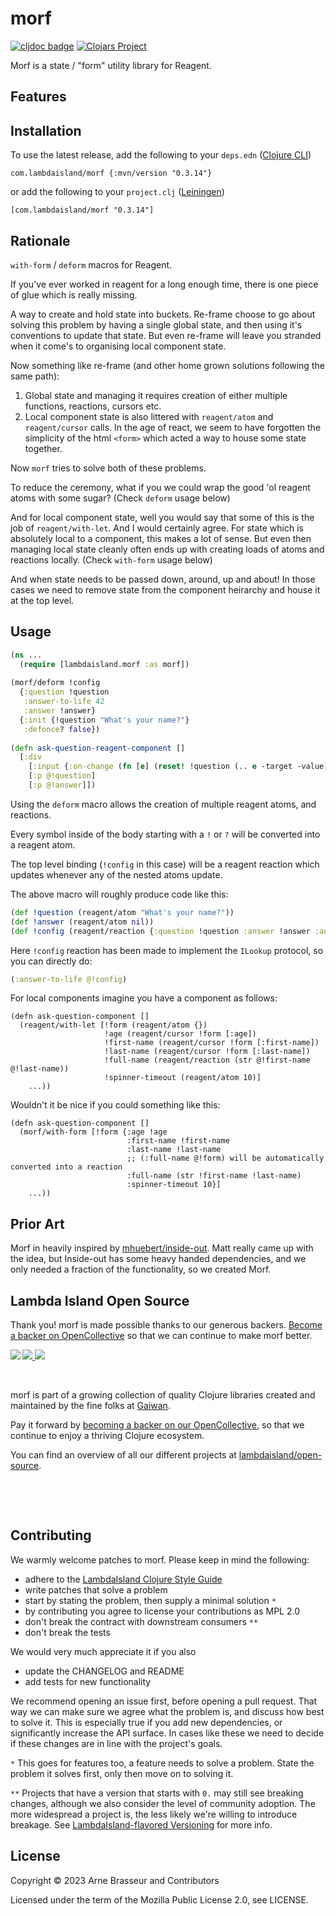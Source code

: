 # morf

<!-- badges -->
[![cljdoc badge](https://cljdoc.org/badge/com.lambdaisland/morf)](https://cljdoc.org/d/com.lambdaisland/morf) [![Clojars Project](https://img.shields.io/clojars/v/com.lambdaisland/morf.svg)](https://clojars.org/com.lambdaisland/morf)
<!-- /badges -->

Morf is a state / "form" utility library for Reagent.

## Features

<!-- installation -->
## Installation

To use the latest release, add the following to your `deps.edn` ([Clojure CLI](https://clojure.org/guides/deps_and_cli))

```
com.lambdaisland/morf {:mvn/version "0.3.14"}
```

or add the following to your `project.clj` ([Leiningen](https://leiningen.org/))

```
[com.lambdaisland/morf "0.3.14"]
```
<!-- /installation -->

## Rationale

`with-form` / `deform` macros for Reagent.

If you've ever worked in reagent for a long enough time, there is one piece of
glue which is really missing.

A way to create and hold state into buckets. Re-frame choose to go about solving
this problem by having a single global state, and then using it's conventions to
update that state. But even re-frame will leave you stranded when it come's to
organising local component state.

Now something like re-frame (and other home grown solutions following the same path):
1. Global state and managing it requires creation of either multiple functions, reactions, cursors etc.
2. Local component state is also littered with `reagent/atom` and
   `reagent/cursor` calls. In the age of react, we seem to have forgotten the
   simplicity of the html `<form>` which acted a way to house some state
   together.

Now `morf` tries to solve both of these problems.

To reduce the ceremony, what if you we could wrap the good 'ol reagent atoms
with some sugar? (Check `deform` usage below)

And for local component state, well you would say that some of this is the job
of `reagent/with-let`. And I would certainly agree. For state which is
absolutely local to a component, this makes a lot of sense. But even then
managing local state cleanly often ends up with creating loads of atoms and
reactions locally. (Check `with-form` usage below)

And when state needs to be passed down, around, up and about! In those cases we
need to remove state from the component heirarchy and house it at the top level.

## Usage

```clojure
(ns ...
  (require [lambdaisland.morf :as morf])
  
(morf/deform !config
  {:question !question
   :answer-to-life 42
   :answer !answer}
  {:init {!question "What's your name?"}
   :defonce? false})
   
(defn ask-question-reagent-component []
  [:div
    [:input {:on-change (fn [e] (reset! !question (.. e -target -value)))}]
    [:p @!question]
    [:p @!answer]])
```

Using the `deform` macro allows the creation of multiple reagent atoms, and reactions.

Every symbol inside of the body starting with a `!` or `?` will be converted into a reagent atom.

The top level binding (`!config` in this case) will be a reagent reaction which
updates whenever any of the nested atoms update.

The above macro will roughly produce code like this:
```clojure
(def !question (reagent/atom "What's your name?"))
(def !answer (reagent/atom nil))
(def !config (reagent/reaction {:question !question :answer !answer :answer-to-life 42}))
```

Here `!config` reaction has been made to implement the `ILookup` protocol, so you can directly do:

```clojure
(:answer-to-life @!config)
```

For local components imagine you have a component as follows:

```
(defn ask-question-component []
  (reagent/with-let [!form (reagent/atom {})
                     !age (reagent/cursor !form [:age])
                     !first-name (reagent/cursor !form [:first-name])
                     !last-name (reagent/cursor !form [:last-name])
                     !full-name (reagent/reaction (str @!first-name @!last-name))
                     !spinner-timeout (reagent/atom 10)]
    ...))
```

Wouldn't it be nice if you could something like this:
```
(defn ask-question-component []
  (morf/with-form [!form {:age !age
                          :first-name !first-name
                          :last-name !last-name
                          ;; (:full-name @!form) will be automatically converted into a reaction
                          :full-name (str !first-name !last-name)
                          :spinner-timeout 10}]
    ...)) 
```

## Prior Art

Morf in heavily inspired by
[mhuebert/inside-out](https://github.com/mhuebert/inside-out). Matt really came
up with the idea, but Inside-out has some heavy handed dependencies, and we only needed a fraction of the functionality, so we created Morf.

<!-- opencollective -->
## Lambda Island Open Source

Thank you! morf is made possible thanks to our generous backers. [Become a
backer on OpenCollective](https://opencollective.com/lambda-island) so that we
can continue to make morf better.

<a href="https://opencollective.com/lambda-island">
<img src="https://opencollective.com/lambda-island/organizations.svg?avatarHeight=46&width=800&button=false">
<img src="https://opencollective.com/lambda-island/individuals.svg?avatarHeight=46&width=800&button=false">
</a>
<img align="left" src="https://github.com/lambdaisland/open-source/raw/master/artwork/lighthouse_readme.png">

&nbsp;

morf is part of a growing collection of quality Clojure libraries created and maintained
by the fine folks at [Gaiwan](https://gaiwan.co).

Pay it forward by [becoming a backer on our OpenCollective](http://opencollective.com/lambda-island),
so that we continue to enjoy a thriving Clojure ecosystem.

You can find an overview of all our different projects at [lambdaisland/open-source](https://github.com/lambdaisland/open-source).

&nbsp;

&nbsp;
<!-- /opencollective -->

<!-- contributing -->
## Contributing

We warmly welcome patches to morf. Please keep in mind the following:

- adhere to the [LambdaIsland Clojure Style Guide](https://nextjournal.com/lambdaisland/clojure-style-guide)
- write patches that solve a problem 
- start by stating the problem, then supply a minimal solution `*`
- by contributing you agree to license your contributions as MPL 2.0
- don't break the contract with downstream consumers `**`
- don't break the tests

We would very much appreciate it if you also

- update the CHANGELOG and README
- add tests for new functionality

We recommend opening an issue first, before opening a pull request. That way we
can make sure we agree what the problem is, and discuss how best to solve it.
This is especially true if you add new dependencies, or significantly increase
the API surface. In cases like these we need to decide if these changes are in
line with the project's goals.

`*` This goes for features too, a feature needs to solve a problem. State the problem it solves first, only then move on to solving it.

`**` Projects that have a version that starts with `0.` may still see breaking changes, although we also consider the level of community adoption. The more widespread a project is, the less likely we're willing to introduce breakage. See [LambdaIsland-flavored Versioning](https://github.com/lambdaisland/open-source#lambdaisland-flavored-versioning) for more info.
<!-- /contributing -->

<!-- license -->
## License

Copyright &copy; 2023 Arne Brasseur and Contributors

Licensed under the term of the Mozilla Public License 2.0, see LICENSE.
<!-- /license -->
